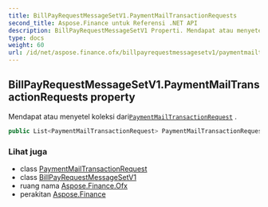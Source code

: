 ```yaml
---
title: BillPayRequestMessageSetV1.PaymentMailTransactionRequests
second_title: Aspose.Finance untuk Referensi .NET API
description: BillPayRequestMessageSetV1 Properti. Mendapat atau menyetel koleksi dariPaymentMailTransactionRequest .
type: docs
weight: 60
url: /id/net/aspose.finance.ofx/billpayrequestmessagesetv1/paymentmailtransactionrequests/
---
```

## BillPayRequestMessageSetV1.PaymentMailTransactionRequests property

Mendapat atau menyetel koleksi dari[`PaymentMailTransactionRequest`](../../../aspose.finance.ofx.billpay/paymentmailtransactionrequest/) .

```csharp
public List<PaymentMailTransactionRequest> PaymentMailTransactionRequests { get; set; }
```

### Lihat juga

* class [PaymentMailTransactionRequest](../../../aspose.finance.ofx.billpay/paymentmailtransactionrequest/)
* class [BillPayRequestMessageSetV1](../)
* ruang nama [Aspose.Finance.Ofx](../../billpayrequestmessagesetv1/)
* perakitan [Aspose.Finance](../../../)


